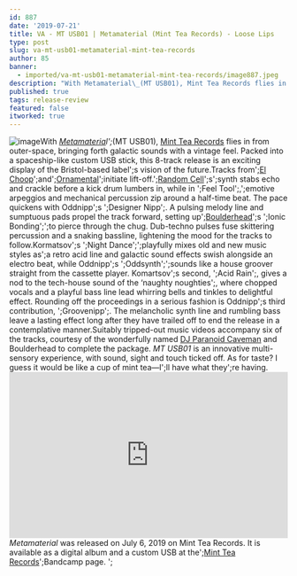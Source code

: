 ```yaml
---
id: 887
date: '2019-07-21'
title: VA - MT USB01 | Metamaterial (Mint Tea Records) - Loose Lips
type: post
slug: va-mt-usb01-metamaterial-mint-tea-records
author: 85
banner:
  - imported/va-mt-usb01-metamaterial-mint-tea-records/image887.jpeg
description: "With Metamaterial\_(MT USB01), Mint Tea Records flies in from outer-space, bringing forth galactic sounds with a vintage feel. Packed into a spaceship-like custom USB stick, this 8-track release is an exciting display of the Bristol-based label’s vision of the future. Tracks from\_El Choop\_and\_Ornamental\_initiate lift-off.\_Random Cell’s\_synth stabs echo and crackle before a kick drum lumbers in, [...]Read More..."
published: true
tags: release-review
featured: false
itworked: true
---
```

![image](../imported/va-mt-usb01-metamaterial-mint-tea-records/image887.jpeg)With [_Metamateria_](https://mintteaa.bandcamp.com/album/metamaterial)_l';_(MT USB01), [Mint Tea Records](https://soundcloud.com/mint-tea-records) flies in from outer-space, bringing forth galactic sounds with a vintage feel. Packed into a spaceship-like custom USB stick, this 8-track release is an exciting display of the Bristol-based label';s vision of the future.Tracks from';[El Choop](https://soundcloud.com/el_choop)';and';[Ornamental](https://soundcloud.com/orna-mental)';initiate lift-off.';[Random Cell](https://soundcloud.com/randomcell)';s';synth stabs echo and crackle before a kick drum lumbers in, while in ';Feel Tool';,';emotive arpeggios and mechanical percussion zip around a half-time beat. The pace quickens with Oddnipp';s ';Designer Nipp';. A pulsing melody line and sumptuous pads propel the track forward, setting up';[Boulderhead](https://soundcloud.com/boulderheaduk)';s ';Ionic Bonding';';to pierce through the chug. Dub-techno pulses fuse skittering percussion and a snaking bassline, lightening the mood for the tracks to follow.Kormatsov';s ';Night Dance';';playfully mixes old and new music styles as';a retro acid line and galactic sound effects swish alongside an electro beat, while Oddnipp';s ';Oddsynth';';sounds like a house groover straight from the cassette player. Komartsov';s second, ';Acid Rain';, gives a nod to the tech-house sound of the ‘naughty noughties';, where chopped vocals and a playful bass line lead whirring bells and tinkles to delightful effect. Rounding off the proceedings in a serious fashion is Oddnipp';s third contribution, ';Groovenipp';. The melancholic synth line and rumbling bass leave a lasting effect long after they have trailed off to end the release in a contemplative manner.Suitably tripped-out music videos accompany six of the tracks, courtesy of the wonderfully named [DJ Paranoid Caveman](https://soundcloud.com/quelaanmusic) and Boulderhead to complete the package. _MT USB01_ is an innovative multi-sensory experience, with sound, sight and touch ticked off. As for taste? I guess it would be like a cup of mint tea—I';ll have what they';re having.<iframe width='100%' height='300' scrolling='no' frameborder='no' allow='autoplay' src='https://bandcamp.com/EmbeddedPlayer/album=3084725078/size=large/bgcol=ffffff/linkcol=0687f5/tracklist=false/artwork=small/transparent=true/'></iframe>_Metamaterial_ was released on July 6, 2019 on Mint Tea Records. It is available as a digital album and a custom USB at the';[Mint Tea Records](https://mintteaa.bandcamp.com)';Bandcamp page. ';
